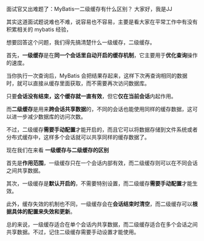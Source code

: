 面试官又出难题了：MyBatis一二级缓存有什么区别？ 大家好，我是JJ



其实这道面试题说难也不难，说容易也不容易，主要是看大家在平常工作中有没有积累相关的 mybatis 经验，



想要回答这个问题，我们得先搞清楚什么一级缓存，二级缓存。



首先，**一级缓存**是在**同一个会话里自动开启的缓存机制**，它主要用于**优化查询**操作的速度。



当你执行一次查询后，MyBatis 会把结果存起来，这样下次再查询相同的数据时，就可以直接从缓存里面获取，而不需要再次访问数据库。



只要**会话没有结束，这个缓存就一直有效**，但它**仅在当前会话**内起作用。



而**二级缓存**是用来**跨会话共享数据**的，不同的会话也能使用同样的缓存数据，这可以进一步减少数据库的访问次数。



不过，二级缓存**需要手动配置**才能开启的，而且它可以将数据存储到文件系统或者分布式缓存中，这样多个会话就可以共享同样的缓存数据了。



现在我们在来看 **一级缓存与二级缓存的区别**



首先是**作用范围**，一级缓存只在一个会话内部有效，而二级缓存则可以在不同会话之间共享数据。



其次，一级缓存是**默认开启的**，不需要特别设置，而二级缓存**需要手动配置**才能生效。



此外，缓存失效的机制也不同，一级缓存会在**会话结束时清空**，而二级缓存可以**根据具体的配置来失效和更新**。



总的来说，一级缓存适合在单个会话内共享数据，而二级缓存适合在多个会话之间共享数据。不过，记住二级缓存需要手动设置才能使用。

